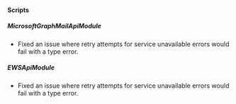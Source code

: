 #### Scripts

##### MicrosoftGraphMailApiModule

- Fixed an issue where retry attempts for service unavailable errors would fail with a type error.

##### EWSApiModule

- Fixed an issue where retry attempts for service unavailable errors would fail with a type error.
